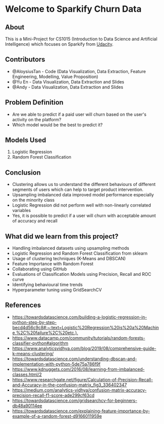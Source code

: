 # Welcome to Sparkify Churn Data

## About

This is a Mini-Project for CS1015 (Introduction to Data Science and Artificial Intelligence) which focuses on Sparkify from [Udacity](http://udacity-dsnd.s3.amazonaws.com/sparkify/mini_sparkify_event_data.json). 
  
## Contributors

- @AloysiusTan - Code (Data Visualization, Data Extraction, Feature Engineering, Modelling, Value Proposition)
- @Yu En - Data Visualization, Data Extraction and Slides
- @Andy - Data Visualization, Data Extraction and Slides

## Problem Definition

- Are we able to predict if a paid user will churn based on the user's activity on the platform?
- Which model would be the best to predict it?

## Models Used

1. Logistic Regression
2. Random Forest Classification

## Conclusion

- Clustering allows us to understand the different behaviours of different segments of users which can help to target product intervention.
- Upsampling imbalanced data improved model performance especially on the minority class
- Logistic Regression did not perform well with non-linearly correlated variables
- Yes, it is possible to predict if a user will churn with acceptable amount of accuracy and recall

## What did we learn from this project?

- Handling imbalanced datasets using upsampling methods
- Logistic Regression and Random Forest Classification from sklearn
- Usage of clustering techniques (K-Means and DBSCAN)
- Feature Importance with Random Forest
- Collaborating using GitHub
- Evaluations of Classification Models using Precision, Recall and ROC curve
- Identifying behavioural time trends
- Hyperparameter tuning using GridSearchCV

## References

- <https://towardsdatascience.com/building-a-logistic-regression-in-python-step-by-step-becd4d56c9c8#:~:text=Logistic%20Regression%20is%20a%20Machine,%2C%20failure%2C%20etc.).>
- <https://www.datacamp.com/community/tutorials/random-forests-classifier-python#algorithm>
- <https://www.analyticsvidhya.com/blog/2019/08/comprehensive-guide-k-means-clustering/>
- <https://towardsdatascience.com/understanding-dbscan-and-implementation-with-python-5de75a786f9f>
- <https://www.kdnuggets.com/2016/08/learning-from-imbalanced-classes.html/2>
- <https://www.researchgate.net/figure/Calculation-of-Precision-Recall-and-Accuracy-in-the-confusion-matrix_fig3_336402347>
- <https://medium.com/analytics-vidhya/confusion-matrix-accuracy-precision-recall-f1-score-ade299cf63cd>
- <https://towardsdatascience.com/gridsearchcv-for-beginners-db48a90114ee>
- <https://towardsdatascience.com/explaining-feature-importance-by-example-of-a-random-forest-d9166011959e>

